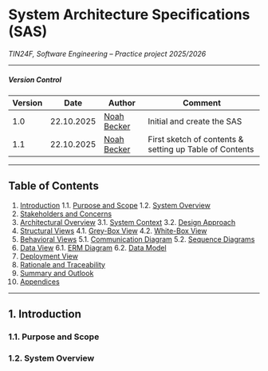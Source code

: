 # **System Architecture Specifications (SAS)**
*TIN24F, Software Engineering &ndash; Practice project 2025/2026*

---

##### Version Control

| **Version** | **Date**   | **Author**                                     | **Comment**                         |
|-------------|------------|------------------------------------------------|-------------------------------------|
| 1.0         | 22.10.2025 | [Noah Becker](https://github.com/noahdbecker)  | Initial and create the SAS  |
| 1.1         | 22.10.2025 | [Noah Becker](https://github.com/noahdbecker)  | First sketch of contents & setting up Table of Contents  |

---

## Table of Contents
1. [Introduction](#1-introduction)
    1.1. [Purpose and Scope](#11-purpose-and-scope)
    1.2. [System Overview](#12-system-overview)
2. [Stakeholders and Concerns]()
3. [Architectural Overview]()
    3.1. [System Context]()
    3.2. [Design Approach]()
4. [Structural Views]()
    4.1. [Grey-Box View]()
    4.2. [White-Box View]()
5. [Behavioral Views]()
    5.1. [Communication Diagram]()
    5.2. [Sequence Diagrams]()
6. [Data View]()
    6.1. [ERM Diagram]()
    6.2. [Data Model]()
7. [Deployment View]()
8. [Rationale and Traceability]()
9. [Summary and Outlook]()
10. [Appendices]()

---

## 1. Introduction

### 1.1. Purpose and Scope

### 1.2. System Overview

